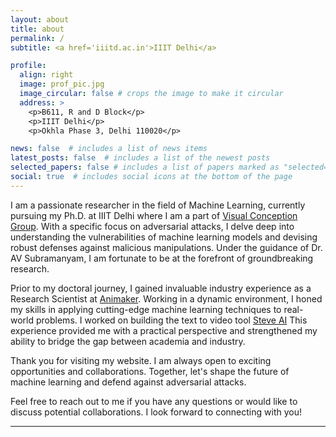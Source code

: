 ```yaml
---
layout: about
title: about
permalink: /
subtitle: <a href='iiitd.ac.in'>IIIT Delhi</a>

profile:
  align: right
  image: prof_pic.jpg
  image_circular: false # crops the image to make it circular
  address: >
    <p>B611, R and D Block</p>
    <p>IIIT Delhi</p>
    <p>Okhla Phase 3, Delhi 110020</p>

news: false  # includes a list of news items
latest_posts: false  # includes a list of the newest posts
selected_papers: false # includes a list of papers marked as "selected={true}"
social: true  # includes social icons at the bottom of the page
---
```


I am a passionate researcher in the field of Machine Learning, currently pursuing my Ph.D. at IIIT Delhi where I am a part of [Visual Conception Group](vcg.iiitd.edu.in). With a specific focus on adversarial attacks, I delve deep into understanding the vulnerabilities of machine learning models and devising robust defenses against malicious manipulations. Under the guidance of Dr. AV Subramanyam, I am fortunate to be at the forefront of groundbreaking research.

Prior to my doctoral journey, I gained invaluable industry experience as a Research Scientist at [Animaker](animaker.com). Working in a dynamic environment, I honed my skills in applying cutting-edge machine learning techniques to real-world problems. I worked on building the text to video tool [Steve AI](steve.ai) This experience provided me with a practical perspective and strengthened my ability to bridge the gap between academia and industry.

Thank you for visiting my website. I am always open to exciting opportunities and collaborations. Together, let's shape the future of machine learning and defend against adversarial attacks.

Feel free to reach out to me if you have any questions or would like to discuss potential collaborations. I look forward to connecting with you!

---
<!-- Write your biography here. Tell the world about yourself. Link to your favorite [subreddit](http://reddit.com). You can put a picture in, too. The code is already in, just name your picture `prof_pic.jpg` and put it in the `img/` folder.

Put your address / P.O. box / other info right below your picture. You can also disable any of these elements by editing `profile` property of the YAML header of your `_pages/about.md`. Edit `_bibliography/papers.bib` and Jekyll will render your [publications page](/al-folio/publications/) automatically.

Link to your social media connections, too. This theme is set up to use [Font Awesome icons](http://fortawesome.github.io/Font-Awesome/) and [Academicons](https://jpswalsh.github.io/academicons/), like the ones below. Add your Facebook, Twitter, LinkedIn, Google Scholar, or just disable all of them. -->
